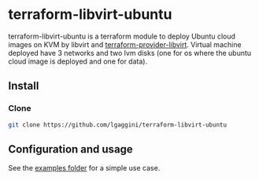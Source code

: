 # terraform-libvirt-ubuntu

terraform-libvirt-ubuntu is a terraform module to deploy Ubuntu cloud images on KVM by libvirt and [terraform-provider-libvirt](https://github.com/dmacvicar/terraform-provider-libvirt).
Virtual machine deployed have 3 networks and two lvm disks (one for os where the ubuntu cloud image is deployed and one for data).

## Install
### Clone
```bash
git clone https://github.com/lgaggini/terraform-libvirt-ubuntu
```
## Configuration and usage
See the [examples folder](https://github.com/lgaggini/terraform-libvirt-ubuntu/tree/master/examples) for a simple use case.
